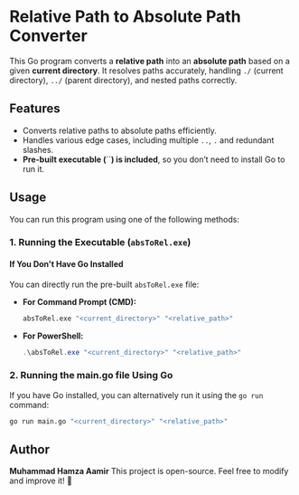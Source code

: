 # Relative Path to Absolute Path Converter

This Go program converts a **relative path** into an **absolute path** based on a given **current directory**. It resolves paths accurately, handling `./` (current directory), `../` (parent directory), and nested paths correctly.

## Features

- Converts relative paths to absolute paths efficiently.
- Handles various edge cases, including multiple `..`, `.` and redundant slashes.
- **Pre-built executable (**``**) is included**, so you don’t need to install Go to run it.

## Usage

You can run this program using one of the following methods:

### 1. Running the Executable (`absToRel.exe`)

#### If You Don't Have Go Installed

You can directly run the pre-built `absToRel.exe` file:

- **For Command Prompt (CMD):**
  ```sh
  absToRel.exe "<current_directory>" "<relative_path>"
  ```
- **For PowerShell:**
  ```powershell
  .\absToRel.exe "<current_directory>" "<relative_path>"
  ```


### 2. Running the main.go file Using Go

If you have Go installed, you can alternatively run it using the `go run` command:

```sh
go run main.go "<current_directory>" "<relative_path>"
```

## Author

**Muhammad Hamza Aamir** This project is open-source. Feel free to modify and improve it! 🚀

